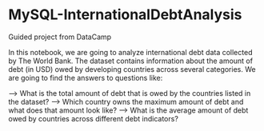 # MySQL-InternationalDebtAnalysis
Guided project from DataCamp

In this notebook, we are going to analyze international debt data collected by The World Bank. The dataset contains information about the amount of debt (in USD) owed by developing countries across several categories. We are going to find the answers to questions like:


--> What is the total amount of debt that is owed by the countries listed in the dataset?
--> Which country owns the maximum amount of debt and what does that amount look like?
--> What is the average amount of debt owed by countries across different debt indicators?

